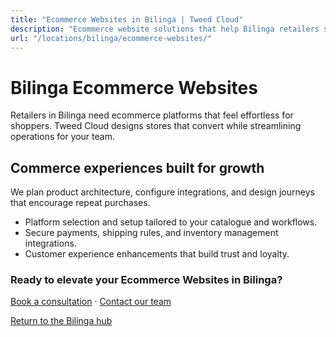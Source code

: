 ```yaml
---
title: "Ecommerce Websites in Bilinga | Tweed Cloud"
description: "Ecommerce website solutions that help Bilinga retailers sell with confidence."
url: "/locations/bilinga/ecommerce-websites/"
---
```


# Bilinga Ecommerce Websites

Retailers in Bilinga need ecommerce platforms that feel effortless for shoppers. Tweed Cloud designs stores that convert while streamlining operations for your team.

## Commerce experiences built for growth

We plan product architecture, configure integrations, and design journeys that encourage repeat purchases.

- Platform selection and setup tailored to your catalogue and workflows.
- Secure payments, shipping rules, and inventory management integrations.
- Customer experience enhancements that build trust and loyalty.

### Ready to elevate your Ecommerce Websites in Bilinga?

[Book a consultation](/consultation/) · [Contact our team](/contact/)

[Return to the Bilinga hub](/locations/bilinga/)
